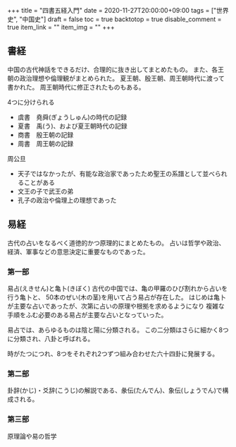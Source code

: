 +++
title = "四書五経入門"
date = 2020-11-27T20:00:00+09:00
tags = ["世界史", "中国史"]
draft = false
toc = true
backtotop = true
disable_comment = true
item_link = ""
item_img = ""
+++

## 書経
中国の古代神話をできるだけ、合理的に抜き出してまとめたもの。
また、各王朝の政治理想や倫理観がまとめられた。
夏王朝、殷王朝、周王朝時代に渡って書かれた。
周王朝時代に修正されたものもある。

4つに分けられる

- 虞書　堯舜(ぎょうしゅん)の時代の記録
- 夏書　禹(う)、および夏王朝時代の記録
- 商書　殷王朝の記録
- 周書　周王朝の記録


周公旦
- 天子ではなかったが、有能な政治家であったため聖王の系譜として並べられることがある
- 文王の子で武王の弟
- 孔子の政治や倫理上の理想であった


## 易経
古代の占いをなるべく道徳的かつ原理的にまとめたもの。
占いは哲学や政治、経済、軍事などの意思決定に重要なものであった。

### 第一部
易占(えきせん)と亀卜(きぼく)
古代の中国では、亀の甲羅のひび割れから占いを行う亀卜と、
50本のぜい(木の茎)を用いて占う易占が存在した。
はじめは亀卜が主要な占いであったが、次第に占いの原理や根拠を求めるようになり
複雑な手順をふむ必要のある易占が主要な占いとなっていった。

易占では、あらゆるものは陰と陽に分類される。
この二分類はさらに細かく8つに分類され、八卦と呼ばれる。

時がたつにつれ、8つをそれぞれ2つずつ組み合わせた六十四卦に発展する。

### 第二部
卦辞(かじ)・爻辞(こうじ)の解説である、彖伝(たんでん)、象伝(しょうでん)で構成される。

### 第三部
原理論や易の哲学

